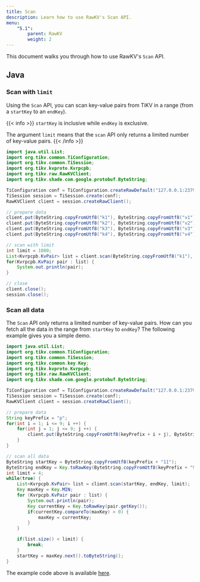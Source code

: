 ```yaml
---
title: Scan
description: Learn how to use RawKV's Scan API.
menu:
    "5.1":
        parent: RawKV
        weight: 2
---
```


This document walks you through how to use RawKV's `Scan` API.

## Java

### Scan with `limit`

Using the `Scan` API, you can scan key-value pairs from TiKV in a range (from a `startKey` to an `endKey`).

{{< info >}}
`startKey` is inclusive while `endKey` is exclusive.

The argument `limit` means that the `scan` API only returns a limited number of key-value pairs.
{{< /info >}}

```java
import java.util.List;
import org.tikv.common.TiConfiguration;
import org.tikv.common.TiSession;
import org.tikv.kvproto.Kvrpcpb;
import org.tikv.raw.RawKVClient;
import org.tikv.shade.com.google.protobuf.ByteString;

TiConfiguration conf = TiConfiguration.createRawDefault("127.0.0.1:2379");
TiSession session = TiSession.create(conf);
RawKVClient client = session.createRawClient();

// prepare data
client.put(ByteString.copyFromUtf8("k1"), ByteString.copyFromUtf8("v1"));
client.put(ByteString.copyFromUtf8("k2"), ByteString.copyFromUtf8("v2"));
client.put(ByteString.copyFromUtf8("k3"), ByteString.copyFromUtf8("v3"));
client.put(ByteString.copyFromUtf8("k4"), ByteString.copyFromUtf8("v4"));

// scan with limit
int limit = 1000;
List<Kvrpcpb.KvPair> list = client.scan(ByteString.copyFromUtf8("k1"), ByteString.copyFromUtf8("k5"), limit);
for(Kvrpcpb.KvPair pair : list) {
    System.out.println(pair);
}

// close
client.close();
session.close();
```

### Scan all data

The `Scan` API only returns a limited number of key-value pairs. How can you fetch all the data in the range from `startKey` to `endKey`? The following example gives you a simple demo.

```java
import java.util.List;
import org.tikv.common.TiConfiguration;
import org.tikv.common.TiSession;
import org.tikv.common.key.Key;
import org.tikv.kvproto.Kvrpcpb;
import org.tikv.raw.RawKVClient;
import org.tikv.shade.com.google.protobuf.ByteString;

TiConfiguration conf = TiConfiguration.createRawDefault("127.0.0.1:2379");
TiSession session = TiSession.create(conf);
RawKVClient client = session.createRawClient();

// prepare data
String keyPrefix = "p";
for(int i = 1; i <= 9; i ++) {
    for(int j = 1; j <= 9; j ++) {
        client.put(ByteString.copyFromUtf8(keyPrefix + i + j), ByteString.copyFromUtf8("v" + i + j));
    }
}

// scan all data
ByteString startKey = ByteString.copyFromUtf8(keyPrefix + "11");
ByteString endKey = Key.toRawKey(ByteString.copyFromUtf8(keyPrefix + "99")).next().toByteString();
int limit = 4;
while(true) {
    List<Kvrpcpb.KvPair> list = client.scan(startKey, endKey, limit);
    Key maxKey = Key.MIN;
    for (Kvrpcpb.KvPair pair : list) {
        System.out.println(pair);
        Key currentKey = Key.toRawKey(pair.getKey());
        if(currentKey.compareTo(maxKey) > 0) {
            maxKey = currentKey;
        }
    }

    if(list.size() < limit) {
        break;
    }
    startKey = maxKey.next().toByteString();
}
```

The example code above is available [here](https://github.com/marsishandsome/tikv-client-examples/blob/main/java-example/src/main/java/example/rawkv/Scan.java).